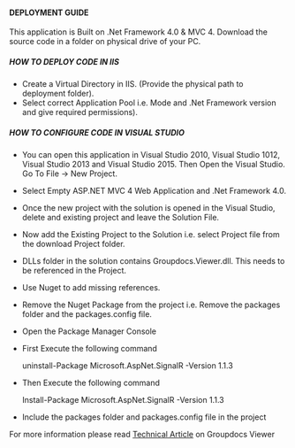 #### DEPLOYMENT GUIDE

This application is Built on .Net Framework 4.0 & MVC 4. Download the source code in a folder on physical drive of your PC. 


##### HOW TO DEPLOY CODE IN IIS

- Create a Virtual Directory in IIS. (Provide the physical path to deployment folder). 
- Select correct Application Pool i.e. Mode and .Net Framework version and give required permissions). 


##### HOW TO CONFIGURE CODE IN VISUAL STUDIO

- You can open this application in Visual Studio 2010, Visual Studio 1012, Visual Studio 2013 and Visual Studio 2015. Then Open the Visual Studio. Go To File -> New Project.
- Select Empty ASP.NET MVC 4 Web Application and .Net Framework 4.0.
- Once the new project with the solution is opened in the Visual Studio, delete and existing project and leave the Solution File.
- Now add the Existing Project  to the Solution i.e. select Project file from the download Project folder.
- DLLs folder in the solution contains Groupdocs.Viewer.dll. This needs to be referenced in the Project.
- Use Nuget to add missing references.
- Remove the Nuget Package from the project i.e. Remove the packages folder and the packages.config file.

- Open the Package Manager Console 

- First Execute the following command

    uninstall-Package Microsoft.AspNet.SignalR -Version 1.1.3
    
- Then Execute the following command

    Install-Package Microsoft.AspNet.SignalR -Version 1.1.3
    
- Include the packages folder and packages.config file in the project

For more information please read [Technical Article](https://github.com/farhansaif/GroupDocsFileDisplay/wiki/Technical-Article) on Groupdocs Viewer
